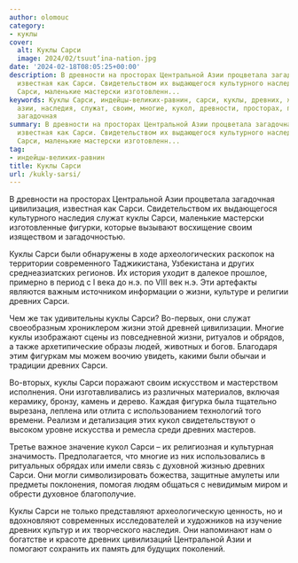 ```yaml
---
author: olomouc
category:
- куклы
cover:
  alt: Куклы Сарси
  image: 2024/02/tsuutʼina-nation.jpg
date: '2024-02-18T08:05:25+00:00'
description: В древности на просторах Центральной Азии процветала загадочная цивилизация,
  известная как Сарси. Свидетельством их выдающегося культурного наследия служат куклы
  Сарси, маленькие мастерски изготовленн...
keywords: Куклы Сарси, индейцы-великих-равнин, сарси, куклы, древних, жизни, центральной,
  азии, наследия, служат, своим, многие, кукол, древности, просторах, процветала,
  загадочная
summary: В древности на просторах Центральной Азии процветала загадочная цивилизация,
  известная как Сарси. Свидетельством их выдающегося культурного наследия служат куклы
  Сарси, маленькие мастерски изготовленн...
tag:
- индейцы-великих-равнин
title: Куклы Сарси
url: /kukly-sarsi/
---
```


В древности на просторах Центральной Азии процветала загадочная цивилизация, известная как Сарси. Свидетельством их выдающегося культурного наследия служат куклы Сарси, маленькие мастерски изготовленные фигурки, которые вызывают восхищение своим изяществом и загадочностью.

Куклы Сарси были обнаружены в ходе археологических раскопок на территории современного Таджикистана, Узбекистана и других среднеазиатских регионов. Их история уходит в далекое прошлое, примерно в период с I века до н.э. по VIII век н.э. Эти артефакты являются важным источником информации о жизни, культуре и религии древних Сарси.

Чем же так удивительны куклы Сарси? Во-первых, они служат своеобразным хрониклером жизни этой древней цивилизации. Многие куклы изображают сцены из повседневной жизни, ритуалов и обрядов, а также архетипические образы людей, животных и богов. Благодаря этим фигуркам мы можем воочию увидеть, какими были обычаи и традиции древних Сарси.

Во-вторых, куклы Сарси поражают своим искусством и мастерством исполнения. Они изготавливались из различных материалов, включая керамику, бронзу, камень и дерево. Каждая фигурка была тщательно вырезана, леплена или отлита с использованием технологий того времени. Реализм и детализация этих кукол свидетельствуют о высоком уровне искусства и ремесла среди древних мастеров.

Третье важное значение кукол Сарси – их религиозная и культурная значимость. Предполагается, что многие из них использовались в ритуальных обрядах или имели связь с духовной жизнью древних Сарси. Они могли символизировать божества, защитные амулеты или предметы поклонения, помогая людям общаться с невидимым миром и обрести духовное благополучие.

Куклы Сарси не только представляют археологическую ценность, но и вдохновляют современных исследователей и художников на изучение древних культур и их творческого наследия. Они напоминают нам о богатстве и красоте древних цивилизаций Центральной Азии и помогают сохранить их память для будущих поколений.